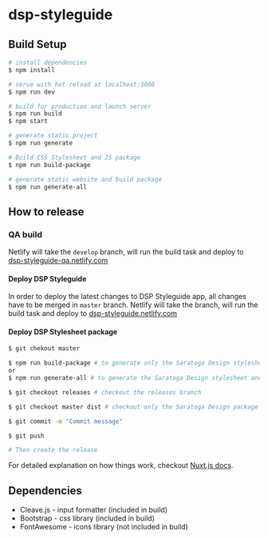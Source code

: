 # dsp-styleguide

## Build Setup

``` bash
# install dependencies
$ npm install

# serve with hot reload at localhost:3000
$ npm run dev

# build for production and launch server
$ npm run build
$ npm start

# generate static project
$ npm run generate

# Build CSS Stylesheet and JS package
$ npm run build-package

# generate static website and build package
$ npm run generate-all
```

## How to release

### QA build
Netlify will take the `develop` branch, will run the build task and deploy to [dsp-styleguide-qa.netlify.com](https://dsp-styleguide-qa.netlify.com/)

#### Deploy DSP Styleguide
In order to deploy the latest changes to DSP Styleguide app, all changes have to be merged in `master` branch. Netlify will take the branch, will run the build task and deploy to [dsp-styleguide.netlify.com](https://dsp-styleguide.netlify.com/)

#### Deploy DSP Stylesheet package
``` bash
$ git chekout master

$ npm run build-package # to generate only the Saratoga Design stylesheet
or
$ npm run generate-all # to generate the Saratoga Design stylesheet and the DSP Styleguide app

$ git checkout releases # checkout the releases branch

$ git checkout master dist # checkout only the Saratoga Design package

$ git commit -m "Commit message"

$ git push

# Then create the release
```

For detailed explanation on how things work, checkout [Nuxt.js docs](https://nuxtjs.org).

## Dependencies

* Cleave.js - input formatter (included in build)
* Bootstrap - css library (included in build)
* FontAwesome - icons library (not included in build)
